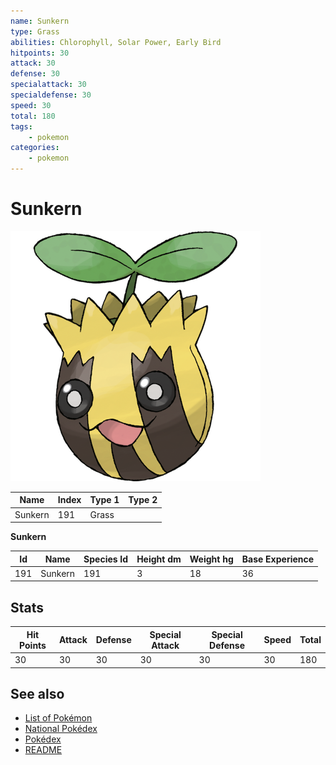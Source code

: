 ```yaml
---
name: Sunkern
type: Grass
abilities: Chlorophyll, Solar Power, Early Bird
hitpoints: 30
attack: 30
defense: 30
specialattack: 30
specialdefense: 30
speed: 30
total: 180
tags:
    - pokemon
categories:
    - pokemon
---
```


# Sunkern


![Sunkern](images/191.png)

| **Name** | **Index** | **Type 1** | **Type 2** |
|----|----|----|----|
| Sunkern | 191 | Grass  |  |

**Sunkern** 




| **Id** | **Name** | **Species Id** | **Height dm** | **Weight hg** | **Base Experience** |
|--------|----------|----------------|------------|------------|---------------------|
| 191 | Sunkern | 191 | 3 | 18 | 36 |



## Stats

| **Hit Points** | **Attack** | **Defense** | **Special Attack** | **Special Defense** | **Speed** | **Total** |
|----------------|------------|-------------|--------------------|---------------------|-----------|-----------|
| 30 | 30 | 30 | 30 | 30 | 30 | 180 |

## See also

- [List of Pokémon](../pokemon.md)
- [National Pokédex](../national_pokedex.md)
- [Pokédex](../pokedex.md)
- [README](../README.md)
